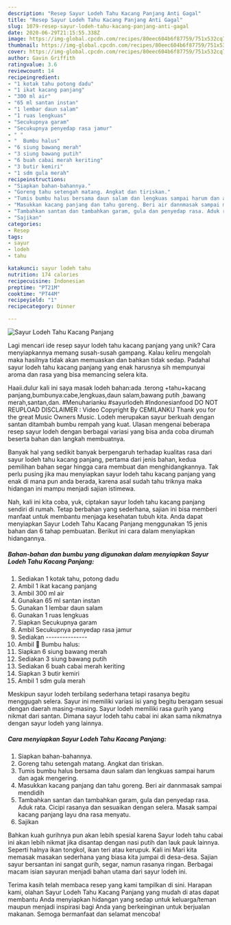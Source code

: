 ```yaml
---
description: "Resep Sayur Lodeh Tahu Kacang Panjang Anti Gagal"
title: "Resep Sayur Lodeh Tahu Kacang Panjang Anti Gagal"
slug: 1079-resep-sayur-lodeh-tahu-kacang-panjang-anti-gagal
date: 2020-06-29T21:15:55.338Z
image: https://img-global.cpcdn.com/recipes/80eec604b6f87759/751x532cq70/sayur-lodeh-tahu-kacang-panjang-foto-resep-utama.jpg
thumbnail: https://img-global.cpcdn.com/recipes/80eec604b6f87759/751x532cq70/sayur-lodeh-tahu-kacang-panjang-foto-resep-utama.jpg
cover: https://img-global.cpcdn.com/recipes/80eec604b6f87759/751x532cq70/sayur-lodeh-tahu-kacang-panjang-foto-resep-utama.jpg
author: Gavin Griffith
ratingvalue: 3.6
reviewcount: 14
recipeingredient:
- "1 kotak tahu potong dadu"
- "1 ikat kacang panjang"
- "300 ml air"
- "65 ml santan instan"
- "1 lembar daun salam"
- "1 ruas lengkuas"
- "Secukupnya garam"
- "Secukupnya penyedap rasa jamur"
- " "
- "  Bumbu halus"
- "6 siung bawang merah"
- "3 siung bawang putih"
- "6 buah cabai merah keriting"
- "3 butir kemiri"
- "1 sdm gula merah"
recipeinstructions:
- "Siapkan bahan-bahannya."
- "Goreng tahu setengah matang. Angkat dan tiriskan."
- "Tumis bumbu halus bersama daun salam dan lengkuas sampai harum dan agak mengering."
- "Masukkan kacang panjang dan tahu goreng. Beri air dannmasak sampai mendidih"
- "Tambahkan santan dan tambahkan garam, gula dan penyedap rasa. Aduk rata. Cicipi rasanya dan sesuaikan dengan selera. Masak sampai kacang panjang layu dna rasa menyatu."
- "Sajikan"
categories:
- Resep
tags:
- sayur
- lodeh
- tahu

katakunci: sayur lodeh tahu 
nutrition: 174 calories
recipecuisine: Indonesian
preptime: "PT21M"
cooktime: "PT44M"
recipeyield: "1"
recipecategory: Dinner

---
```



![Sayur Lodeh Tahu Kacang Panjang](https://img-global.cpcdn.com/recipes/80eec604b6f87759/751x532cq70/sayur-lodeh-tahu-kacang-panjang-foto-resep-utama.jpg)

Lagi mencari ide resep sayur lodeh tahu kacang panjang yang unik? Cara menyiapkannya memang susah-susah gampang. Kalau keliru mengolah maka hasilnya tidak akan memuaskan dan bahkan tidak sedap. Padahal sayur lodeh tahu kacang panjang yang enak harusnya sih mempunyai aroma dan rasa yang bisa memancing selera kita.

Haaii.dulur kali ini saya masak lodeh bahan:ada .terong +tahu+kacang panjang,bumbunya:cabe,lengkuas,daun salam,bawang putih ,bawang merah,santan,dan. #Menuharianku #sayurlodeh #Indonesianfood DO NOT REUPLOAD DISCLAIMER : Video Copyright By CEMILANKU Thank you for the great Music Owners Music. Lodeh merupakan sayur berkuah dengan santan ditambah bumbu rempah yang kuat. Ulasan mengenai beberapa resep sayur lodeh dengan berbagai variasi yang bisa anda coba dirumah beserta bahan dan langkah membuatnya.

Banyak hal yang sedikit banyak berpengaruh terhadap kualitas rasa dari sayur lodeh tahu kacang panjang, pertama dari jenis bahan, kedua pemilihan bahan segar hingga cara membuat dan menghidangkannya. Tak perlu pusing jika mau menyiapkan sayur lodeh tahu kacang panjang yang enak di mana pun anda berada, karena asal sudah tahu triknya maka hidangan ini mampu menjadi sajian istimewa.


Nah, kali ini kita coba, yuk, ciptakan sayur lodeh tahu kacang panjang sendiri di rumah. Tetap berbahan yang sederhana, sajian ini bisa memberi manfaat untuk membantu menjaga kesehatan tubuh kita. Anda dapat menyiapkan Sayur Lodeh Tahu Kacang Panjang menggunakan 15 jenis bahan dan 6 tahap pembuatan. Berikut ini cara dalam menyiapkan hidangannya.

<!--inarticleads1-->

##### Bahan-bahan dan bumbu yang digunakan dalam menyiapkan Sayur Lodeh Tahu Kacang Panjang:

1. Sediakan 1 kotak tahu, potong dadu
1. Ambil 1 ikat kacang panjang
1. Ambil 300 ml air
1. Gunakan 65 ml santan instan
1. Gunakan 1 lembar daun salam
1. Gunakan 1 ruas lengkuas
1. Siapkan Secukupnya garam
1. Ambil Secukupnya penyedap rasa jamur
1. Sediakan  ---------------
1. Ambil  🌻 Bumbu halus:
1. Siapkan 6 siung bawang merah
1. Sediakan 3 siung bawang putih
1. Sediakan 6 buah cabai merah keriting
1. Siapkan 3 butir kemiri
1. Ambil 1 sdm gula merah


Meskipun sayur lodeh terbilang sederhana tetapi rasanya begitu menggugah selera. Sayur ini memiliki variasi isi yang begitu beragam sesuai dengan daerah masing-masing. Sayur lodeh memiliki rasa gurih yang nikmat dari santan. Dimana sayur lodeh tahu cabai ini akan sama nikmatnya dengan sayur lodeh yang lainnya. 

<!--inarticleads2-->

##### Cara menyiapkan Sayur Lodeh Tahu Kacang Panjang:

1. Siapkan bahan-bahannya.
1. Goreng tahu setengah matang. Angkat dan tiriskan.
1. Tumis bumbu halus bersama daun salam dan lengkuas sampai harum dan agak mengering.
1. Masukkan kacang panjang dan tahu goreng. Beri air dannmasak sampai mendidih
1. Tambahkan santan dan tambahkan garam, gula dan penyedap rasa. Aduk rata. Cicipi rasanya dan sesuaikan dengan selera. Masak sampai kacang panjang layu dna rasa menyatu.
1. Sajikan


Bahkan kuah gurihnya pun akan lebih spesial karena Sayur lodeh tahu cabai ini akan lebih nikmat jika disantap dengan nasi putih dan lauk pauk lainnya. Seperti halnya ikan tongkol, ikan teri atau kerupuk. Kali ini Mari kita memasak masakan sederhana yang biasa kita jumpai di desa-desa. Sajian sayur bersantan ini sangat gurih, segar, namun rasanya ringan. Berbagai macam isian sayuran menjadi bahan utama dari sayur lodeh ini. 

Terima kasih telah membaca resep yang kami tampilkan di sini. Harapan kami, olahan Sayur Lodeh Tahu Kacang Panjang yang mudah di atas dapat membantu Anda menyiapkan hidangan yang sedap untuk keluarga/teman maupun menjadi inspirasi bagi Anda yang berkeinginan untuk berjualan makanan. Semoga bermanfaat dan selamat mencoba!
